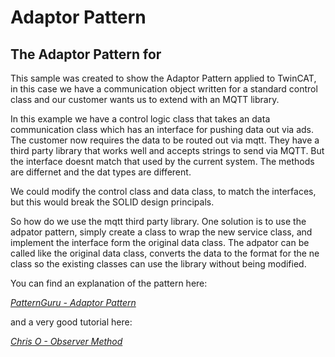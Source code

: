 # Adaptor Pattern

## The Adaptor Pattern for 

This sample was created to show the Adaptor Pattern applied to TwinCAT, in this case we have a communication object written for a standard control class and our customer wants us to extend with an MQTT library.

In this example we have a control logic class that takes an data communication class which has an interface for pushing data out via ads. The customer now requires the data to be routed out via mqtt. 
They have a third party library that works well and accepts strings to send via MQTT. But the interface doesnt match that used by the current system. The methods are differnet and the dat types are different.

We could modify the control class and data class, to match the interfaces, but this would break the SOLID design principals. 

So how do we use the mqtt third party library. One solution is to use the adpator pattern, simply create a class to wrap the new service class, and implement the interface form the original data class. The adpator can be called like the original data class, converts the data to the format for the ne class so the existing classes can use the library without being modified. 

You can find an explanation of the pattern here:

*[PatternGuru - Adaptor Pattern](https://refactoring.guru/design-patterns/adaptor)*

and a very good tutorial here:

*[Chris O - Observer Method](https://www.youtube.com/watch?v=2PKQtcJjYvc)*


